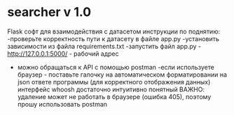 # searcher v 1.0
Flask софт для взаимодействия с датасетом
инструкции по поднятию:
-проверьте корректность пути к датасету в файле app.py
-установить зависимости из файла requirements.txt
-запустить файл app.py
-http://127.0.0.1:5000/ - рабочий адрес
- можно обращаться к API с помощью postman
-если используете браузер - поставьте галочку на автоматическом форматировании на json ответе программы (для корректного отображения данных)
интерфейс whoosh достаточно интуитивно понятный
ВАЖНО: удаление может не работать в браузере (ошибка 405), поэтому прошу использовать postman
